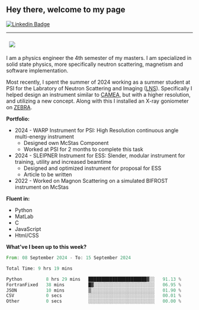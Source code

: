 ## Hey there, welcome to my page

[![Linkedin Badge](https://img.shields.io/badge/-LinkedIn-0e76a8?style=flat-square&logo=Linkedin&logoColor=white)](https://www.linkedin.com/in/nicolai-amin-5156b9230/)

---

###  &nbsp; ![](https://visitor-badge.glitch.me/badge?page_id=nicolai3008/nicolai3008)

I am a physics engineer the 4th semester of my masters. I am specialized in solid state physics, more specifically neutron scattering, magnetism and software implementation.

Most recently, I spent the summer of 2024 working as a summer student at PSI for the Labratory of Neutron Scattering and Imaging ([LNS](https://www.psi.ch/en/lns)). Specifically I helped design an instrument similar to [CAMEA](https://www.psi.ch/en/sinq/camea), but with a higher resolution, and utilizing a new concept. Along with this I installed an X-ray goniometer on [ZEBRA](https://www.psi.ch/en/sinq/zebra).

**Portfolio:**
- 2024 - WARP Instrument for PSI: High Resolution continuous angle multi-energy instrument
  - Designed own McStas Component
  - Worked at PSI for 2 months to complete this task
- 2024 - SLEIPNER Instrument for ESS: Slender, modular instrument for training, utility and increased beamtime
  - Designed and optimized instrument for proposal for ESS
  - Article to be written
- 2022 - Worked on Magnon Scattering on a simulated BIFROST instrument on McStas

**Fluent in:**

- Python
- MatLab
- C
- JavaScript
- Html/CSS

**What've I been up to this week?**

<!--START_SECTION:waka-->

```rust
From: 08 September 2024 - To: 15 September 2024

Total Time: 9 hrs 19 mins

Python         8 hrs 29 mins   ██████████████████████▓░░   91.13 %
FortranFixed   38 mins         █▓░░░░░░░░░░░░░░░░░░░░░░░   06.95 %
JSON           10 mins         ▒░░░░░░░░░░░░░░░░░░░░░░░░   01.90 %
CSV            0 secs          ░░░░░░░░░░░░░░░░░░░░░░░░░   00.01 %
Other          0 secs          ░░░░░░░░░░░░░░░░░░░░░░░░░   00.00 %
```

<!--END_SECTION:waka-->

